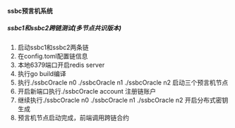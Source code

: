 #### ssbc预言机系统

##### ssbc1和ssbc2跨链测试(多节点共识版本)
1. 启动ssbc1和ssbc2两条链
2. 在config.toml配置链信息
3. 本地6379端口开启redis server
4. 执行go build编译
5. 执行./ssbcOracle n0 ./ssbcOracle n1 ./ssbcOracle n2 启动三个预言机节点
6. 开启新端口执行./ssbcOracle account 注册链账户
7. 继续执行./ssbcOracle n0 ./ssbcOracle n1 ./ssbcOracle n2 开启分布式密钥生成
8. 预言机节点启动完成，前端调用跨链合约


